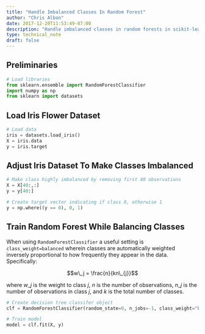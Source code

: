 ```yaml
---
title: "Handle Imbalanced Classes In Random Forest"
author: "Chris Albon"
date: 2017-12-20T11:53:49-07:00
description: "Handle imbalanced classes in random forests in scikit-learn."
type: technical_note
draft: false
---
```

## Preliminaries


```python
# Load libraries
from sklearn.ensemble import RandomForestClassifier
import numpy as np
from sklearn import datasets
```

## Load Iris Flower Dataset


```python
# Load data
iris = datasets.load_iris()
X = iris.data
y = iris.target
```

## Adjust Iris Dataset To Make Classes Imbalanced


```python
# Make class highly imbalanced by removing first 40 observations
X = X[40:,:]
y = y[40:]

# Create target vector indicating if class 0, otherwise 1
y = np.where((y == 0), 0, 1)
```

## Train Random Forest While Balancing Classes

When using `RandomForestClassifier` a useful setting is `class_weight=balanced` wherein classes are automatically weighted inversely proportional to how frequently they appear in the data. Specifically:

$$w\_j = \frac{n}{kn\_{j}}$$

where $w\_j$ is the weight to class $j$, $n$ is the number of observations, $n\_j$ is the number of observations in class $j$, and $k$ is the total number of classes.


```python
# Create decision tree classifer object
clf = RandomForestClassifier(random_state=0, n_jobs=-1, class_weight="balanced")

# Train model
model = clf.fit(X, y)
```
